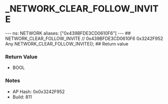 # _NETWORK_CLEAR_FOLLOW_INVITE

--- ns: NETWORK aliases: ["0x439BFDE3CD0610F6"] --- ## NETWORK_CLEAR_FOLLOW_INVITE  // 0x439BFDE3CD0610F6 0x3242F952 Any NETWORK_CLEAR_FOLLOW_INVITE();   ## Return value

### Return Value
* BOOL

### Notes
* AP Hash: 0x0x3242F952
* Build: 811

